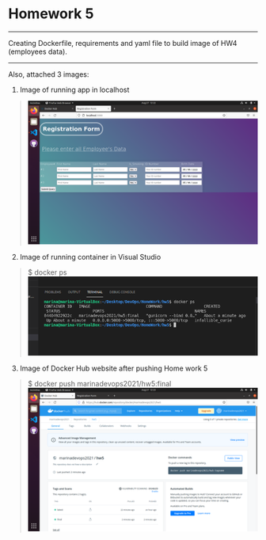# Homework 5

 ***
 Creating Dockerfile, requirements and yaml file to build image of HW4 (employees data). <br />
 ***
 Also, attached 3 images: <br />
 
 1. Image of running app in localhost<br />
  > ![Image#1](https://github.com/marinadevops2021/hw5/blob/main/running%20app%20in%20localhost.png)
 2. Image of running container in Visual Studio <br />
  > $ docker ps <br />
 ![Image#2](https://github.com/marinadevops2021/hw5/blob/main/running%20container%20in%20visual%20studio.png)
 3. Image of Docker Hub website after pushing Home work 5 <br />
  > $ docker push marinadevops2021/hw5:final <br />
    ![Image#3](https://github.com/marinadevops2021/hw5/blob/main/docker%20hub%20final%20version.png)
 
